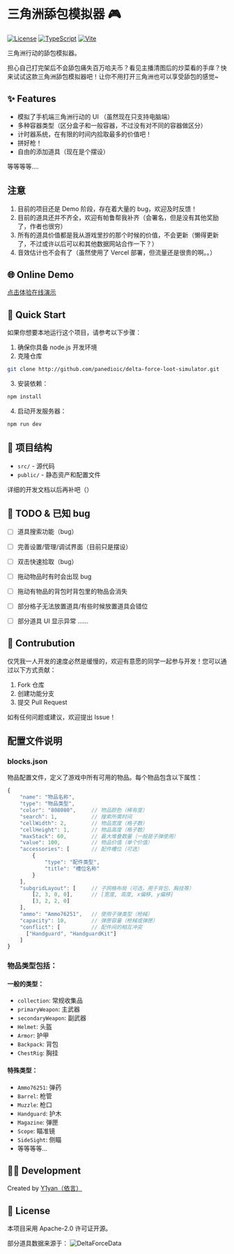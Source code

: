 # 三角洲舔包模拟器 🎮

[![License](https://img.shields.io/badge/license-Apache--2.0-blue.svg)](LICENSE)
[![TypeScript](https://img.shields.io/badge/TypeScript-5.7-blue)](package.json)
[![Vite](https://img.shields.io/badge/Vite-6.2-green)](package.json)

三角洲行动的舔包模拟器。

担心自己打完架后不会舔包痛失百万哈夫币？看见主播清图后的炒菜看的手痒？快来试试这款三角洲舔包模拟器吧！让你不用打开三角洲也可以享受舔包的感觉\~

## ✨ Features

- 模拟了手机端三角洲行动的 UI （虽然现在只支持电脑端）
- 多种容器类型（区分盒子和一般容器，不过没有对不同的容器做区分）
- 计时器系统，在有限的时间内拾取最多的价值吧！
- 拼好枪！
- 自由的添加道具（现在是个摆设）

等等等等....

## 注意

1. 目前的项目还是 Demo 阶段，存在着大量的 bug，欢迎及时反馈！
2. 目前的道具还并不齐全，欢迎有帕鲁帮我补齐（会署名，但是没有其他奖励了，作者也很穷）
3. 所有的道具价值都是我从游戏里抄的那个时候的价值，不会更新（懒得更新了，不过或许以后可以和其他数据网站合作一下？）
4. 音效估计也不会有了（虽然使用了 Vercel 部署，但流量还是很贵的啊。。）

## 🌐 Online Demo

[点击体验在线演示](https://df.y1yan.com)

## 🚀 Quick Start

如果你想要本地运行这个项目，请参考以下步骤：

1. 确保你具备 node.js 开发环境
2. 克隆仓库
```bash
git clone http://github.com/panedioic/delta-force-loot-simulator.git
```
3. 安装依赖：
```bash
npm install
```
4. 启动开发服务器：
```bash
npm run dev
```

## 📁 项目结构

- `src/` - 源代码
- `public/` - 静态资产和配置文件

详细的开发文档以后再补吧（）

## 📝 TODO & 已知 bug

- [ ] 道具搜索功能（bug）
- [ ] 完善设置/管理/调试界面（目前只是摆设）
- [ ] 双击快速拾取（bug）
- [ ] 拖动物品时有时会出现 bug
- [ ] 拖动有物品的背包时背包里的物品会消失
- [ ] 部分格子无法放置道具/有些时候放置道具会错位
- [ ] 部分道具 UI 显示异常
......


## 🤝 Contrubution

仅凭我一人开发的速度必然是缓慢的，欢迎有意愿的同学一起参与开发！您可以通过以下方式贡献：
1. Fork 仓库
2. 创建功能分支
3. 提交 Pull Request

如有任何问题或建议，欢迎提出 Issue！

## 配置文件说明

### blocks.json

物品配置文件，定义了游戏中所有可用的物品。每个物品包含以下属性：

```js
{
    "name": "物品名称",
    "type": "物品类型",
    "color": "808080",     // 物品颜色（稀有度）
    "search": 1,           // 搜索所需时间
    "cellWidth": 2,        // 物品宽度（格子数）
    "cellHeight": 1,       // 物品高度（格子数）
    "maxStack": 60,        // 最大堆叠数量（一般是子弹使用）
    "value": 100,          // 物品价值（单个价值）
    "accessories": [       // 配件槽位（可选）
        {
            "type": "配件类型",
            "title": "槽位名称"
        }
    ],
    "subgridLayout": [     // 子网格布局（可选，用于背包、胸挂等）
        [2, 3, 0, 0],      // [宽度, 高度, x偏移, y偏移]
        [3, 2, 2, 0]
    ],
    "ammo": "Ammo76251",   // 使用子弹类型（枪械）
    "capacity": 10,        // 弹匣容量（枪械或弹匣）
    "conflict": [          // 配件间的相互冲突
      ["Handguard", "HandguardKit"]
    ]
}
```

### 物品类型包括：

#### 一般的类型：

- `collection`: 常规收集品
- `primaryWeapon`: 主武器
- `secondaryWeapon`: 副武器
- `Helmet`: 头盔
- `Armor`: 护甲
- `Backpack`: 背包
- `ChestRig`: 胸挂

#### 特殊类型：

- `Ammo76251`: 弹药
- `Barrel`: 枪管
- `Muzzle`: 枪口
- `Handguard`: 护木
- `Magazine`: 弹匣
- `Scope`: 瞄准镜
- `SideSight`: 侧瞄
- 等等等等...


## 👨‍💻 Development

Created by [Y1yan（依言）](https://github.com/panedioic)

## 📄 License

本项目采用 Apache-2.0 许可证开源。

部分道具数据来源于： ![DeltaForceData](https://github.com/jiansenc/DeltaForceData)
